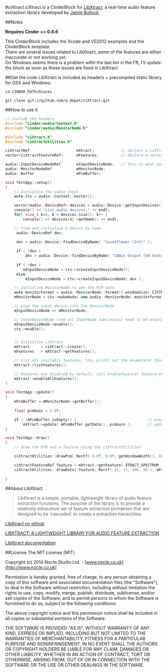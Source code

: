 #ciXtract
ciXtract is a CinderBlock for [LibXtract](https://github.com/jamiebullock/LibXtract), a real-time audio feature extraction library developed by [Jamie Bullock](http://jamiebullock.com/).

##Notes

**Requires Cinder >= 0.8.6**

This CinderBlock includes the Xcode and VS2012 examples and the CinderBlock template.  
There are several issues related to LibXtract, some of the features are either inaccurate or not working yet.  
On Windows seems there is a problem witht the last bin in the Fft, I'll update the block as soon as these issues are fixed in LibXtract


##Get the code
LibXtract is included as headers + precompiled static library for OSX and Windows.

`cd CINDER_PATH/blocks`

`git clone git://github.com/q-depot/ciXtract.git`


##How to use it

```c++
// include the headers
#include "cinder/audio/Context.h"
#include "cinder/audio/MonitorNode.h"

#include "ciXtract.h"
#include "ciXtractUtilities.h"
```

```c++
ciXtractRef                     mXtract;			// declare a ciXtract object
vector<ciXtractFeatureRef>      mFeatures;			// declare a vector to save a reference of the features

audio::InputDeviceNodeRef       mInputDeviceNode;	// this is what you need to get the PCM buffer using the Cinder audio api
audio::MonitorNodeRef           mMonitorNode;
audio::Buffer                   mPcmBuffer;
```

```c++
void TestApp::setup()
{
	// Initialise the audio input
    auto ctx = audio::Context::master();

    vector<audio::DeviceRef> devices = audio::Device::getInputDevices();
    console() << "List audio devices:" << endl;
    for( size_t k=0; k < devices.size(); k++ )
        console() << devices[k]->getName() << endl;

    // find and initialise a device by name
     audio::DeviceRef dev;

     dev = audio::Device::findDeviceByName( "Soundflower (2ch)" );                              // on OSX i use Soundflower to hijack the system audio
     
     if ( !dev )                                                                                
         dev = audio::Device::findDeviceByName( "CABLE Output (VB-Audio Virtual Cable)" );      // on Windows there is similar tool called VB Cable
    
     if ( !dev )                                                                                // initialise default input device
        mInputDeviceNode = ctx->createInputDeviceNode();
     else
         mInputDeviceNode = ctx->createInputDeviceNode( dev );

    // initialise MonitorNode to get the PCM data
    auto monitorFormat = audio::MonitorNode::Format().windowSize( CIXTRACT_PCM_SIZE );
    mMonitorNode = ctx->makeNode( new audio::MonitorNode( monitorFormat ) );

    // pipe the input device into the MonitorNode
    mInputDeviceNode >> mMonitorNode;

    // InputDeviceNode (and all InputNode subclasses) need to be enabled()'s to process audio. So does the Context:
    mInputDeviceNode->enable();
    ctx->enable();


    // Initialise ciXtract
    mXtract     = ciXtract::create();
    mFeatures   = mXtract->getFeatures();

    // List all available features, this prints out the enumerator that can be used to get the feature
    mXtract->listFeatures();

    // Features are disabled by default, call enableFeature( feature_enum ) or enableAllFeatures()
    mXtract->enableAllFeatures();
}
```

```c++
void TestApp::update()
{
	mPcmBuffer = mMonitorNode->getBuffer();
    
    float pcmGain = 2.0f;

    if ( !mPcmBuffer.isEmpty() )								// ensure the PCM buffer exists
        mXtract->update( mPcmBuffer.getData(), pcmGain );		// update ciXtract, optionally you can pass the gain for the PCM signal
}
```

```c++
void TestApp::draw()
{
	// draw the PCM and a feature using the ciXtractUtilities

    ciXtractUtilities::drawPcm( Rectf( 0.0f, 0.0f, getWindowWidth(), 60.0f ), &mPcmBuffer );	// draw the PCM buffer

	ciXtractFeatureRef feature = mXtract->getFeature( XTRACT_SPECTRUM );						// get a feature
	ciXtractUtilities::drawData( feature, Rectf( 15, 15, 200, 90 ), mFont );					// draw the feature, you must pass a TextureFontRef
																								// optionally you can specify plot/bg/label colors
}
```

##About LibXtract
> LibXtract is a simple, portable, lightweight library of audio feature extraction functions. The purpose of the library is to provide a relatively exhaustive set of feature extraction primatives that are designed to be 'cascaded' to create a extraction hierarchies.

[LibXtract on github](https://github.com/jamiebullock/LibXtract)

[LIBXTRACT: A LIGHTWEIGHT LIBRARY FOR AUDIO FEATURE EXTRACTION](https://s3-eu-west-1.amazonaws.com/papers/LibXtract-_a_lightweight_feature_extraction_library.pdf)

[LibXtract documentation](http://jamiebullock.github.io/LibXtract/documentation/modules.html)


##License
The MIT License (MIT)

Copyright (c) 2014 Nocte Studio Ltd. - [www.nocte.co.uk](http://www.nocte.co.uk)

Permission is hereby granted, free of charge, to any person obtaining a copy
of this software and associated documentation files (the "Software"), to deal
in the Software without restriction, including without limitation the rights
to use, copy, modify, merge, publish, distribute, sublicense, and/or sell
copies of the Software, and to permit persons to whom the Software is
furnished to do so, subject to the following conditions:

The above copyright notice and this permission notice shall be included in
all copies or substantial portions of the Software.

THE SOFTWARE IS PROVIDED "AS IS", WITHOUT WARRANTY OF ANY KIND, EXPRESS OR
IMPLIED, INCLUDING BUT NOT LIMITED TO THE WARRANTIES OF MERCHANTABILITY,
FITNESS FOR A PARTICULAR PURPOSE AND NONINFRINGEMENT. IN NO EVENT SHALL THE
AUTHORS OR COPYRIGHT HOLDERS BE LIABLE FOR ANY CLAIM, DAMAGES OR OTHER
LIABILITY, WHETHER IN AN ACTION OF CONTRACT, TORT OR OTHERWISE, ARISING FROM,
OUT OF OR IN CONNECTION WITH THE SOFTWARE OR THE USE OR OTHER DEALINGS IN
THE SOFTWARE.
